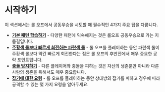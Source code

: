 # 시작하기

이 섹션에서는 롤 오프에서 공동우승을 시도할 때 필수적인 4가지 주요 팁을 다룹니다.

* [**기본 패턴 학습하기**](./learning-the-rolls.md) - 다양한 패턴에 익숙해지는 것은 롤오프 공동우승으로 가는 지름길입니다.
* [**주황색 롤보다 빠르게 회전하는 파란색 롤**](./blue-spins-faster-than-orange.md) - 롤 오프를 플레이하는 동안 파란색 롤이 주황색 롤보다 약간 빠르게 회전한다는 점은 롤 오프의 후반전에서 매우 중요한 공략 포인트입니다.
* [**충돌 방지하기**](./reducing-desync.md) - 다른 플레이어와 충돌을 피하는 것은 자신의 생존뿐만 아니라 다른 사람의 생존을 위해서도 매우 중요합니다.
* [**잡기에 대한 요령**](./avoiding-griefers.md) - 롤 오프를 플레이하는 동안 상대방의 잡기를 피하고 경우에 따라 공격할 수 있는 몇 가지 요령을 알아두세요.
